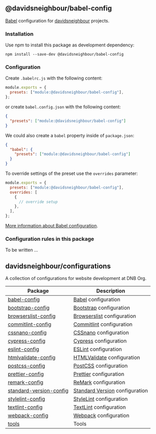 ## @davidsneighbour/babel-config

[Babel](https://babeljs.io/) configuration for [davidsneighbour](https://github.com/davidsneighbour/) projects.

### Installation

Use npm to install this package as development dependency:

```shell
npm install --save-dev @davidsneighbour/babel-config
```

### Configuration

Create `.babelrc.js` with the following content:

```js
module.exports = {
  presets: ["module:@davidsneighbour/babel-config"],
};
```

or create `babel.config.json` with the following content:

```json
{
  "presets": ["module:@davidsneighbour/babel-config"]
}
```

We could also create a `babel` property inside of `package.json`:

```json
{
  "babel": {
    "presets": ["module:@davidsneighbour/babel-config"]
  }
}
```

To override settings of the preset use the `overrides` parameter:

```js
module.exports = {
  presets: ["module:@davidsneighbour/babel-config"],
  overrides: [
    {
      // override setup
    },
  ],
};
```

[More information about Babel configuration](https://babeljs.io/docs/en/options).

### Configuration rules in this package

To be written ...

<!-- CONFIGURATIONS BEGIN -->

## davidsneighbour/configurations

A collection of configurations for website development at DNB Org.

<!-- prettier-ignore -->
|Package | Description |
| --- | --- |
| [babel-config](https://github.com/davidsneighbour/configurations/tree/main/packages/babel-config) | [Babel](https://babeljs.io/) configuration |
| [bootstrap-config](https://github.com/davidsneighbour/configurations/tree/main/packages/bootstrap-config) | [Bootstrap](https://getbootstrap.com/) configuration |
| [browserslist-config](https://github.com/davidsneighbour/configurations/tree/main/packages/browserslist-config) | [Browserslist](https://github.com/browserslist/browserslist) configuration |
| [commitlint-config](https://github.com/davidsneighbour/configurations/tree/main/packages/commitlint-config) | [Commitlint](https://github.com/conventional-changelog/commitlint) configuration |
| [cssnano-config](https://github.com/davidsneighbour/configurations/tree/main/packages/cssnano-config) | [CSSnano](https://cssnano.co/) configuration |
| [cypress-config](https://github.com/davidsneighbour/configurations/tree/main/packages/cypress-config) | [Cypress](https://www.cypress.io/) configuration |
| [eslint-config](https://github.com/davidsneighbour/configurations/tree/main/packages/eslint-config) | [ESLint](https://github.com/eslint/eslint) configuration |
| [htmlvalidate-config](https://github.com/davidsneighbour/configurations/tree/main/packages/htmlvalidate-config) | [HTMLValidate](https://html-validate.org/) configuration |
| [postcss-config](https://github.com/davidsneighbour/configurations/tree/main/packages/postcss-config) | [PostCSS](https://postcss.org/) configuration |
| [prettier-config](https://github.com/davidsneighbour/configurations/tree/main/packages/prettier-config) | [Prettier](https://prettier.io/) configuration |
| [remark-config](https://github.com/davidsneighbour/configurations/tree/main/packages/remark-config) | [ReMark](https://github.com/remarkjs/remark-lint) configuration |
| [standard-version-config](https://github.com/davidsneighbour/configurations/tree/main/packages/standard-version-config) | [Standard Version](https://github.com/conventional-changelog/standard-version) configuration |
| [stylelint-config](https://github.com/davidsneighbour/configurations/tree/main/packages/stylelint-config) | [StyleLint](https://github.com/stylelint/stylelint) configuration |
| [textlint-config](https://github.com/davidsneighbour/configurations/tree/main/packages/textlint-config) | [TextLint](https://github.com/textlint/textlint) configuration |
| [webpack-config](https://github.com/davidsneighbour/configurations/tree/main/packages/webpack-config) | [Webpack](https://webpack.js.org/) configuration |
| [tools](https://github.com/davidsneighbour/configurations/tree/main/packages/tools) | Tools |

<!-- CONFIGURATIONS END -->
